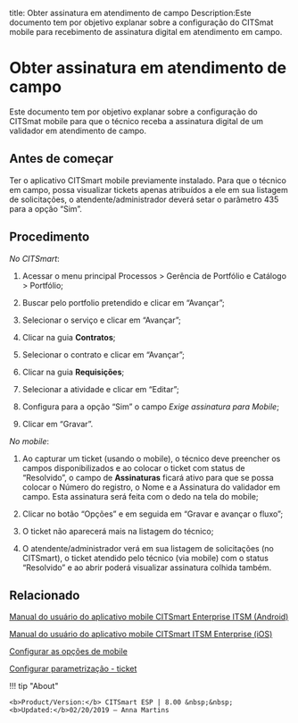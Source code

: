 title: Obter assinatura em atendimento de campo
Description:Este documento tem por objetivo explanar sobre a configuração do CITSmat mobile para recebimento de assinatura digital em atendimento em campo.
# Obter assinatura em atendimento de campo

Este documento tem por objetivo explanar sobre a configuração do CITSmat mobile
para que o técnico receba a assinatura digital de um validador em atendimento de
campo.

Antes de começar
----------------

Ter o aplicativo CITSmart mobile previamente instalado. Para que o técnico em
campo, possa visualizar tickets apenas atribuídos a ele em sua listagem de
solicitações, o atendente/administrador deverá setar o parâmetro 435 para a
opção “Sim”.

Procedimento
------------

*No CITSmart*:

1.  Acessar o menu principal Processos \> Gerência de Portfólio e Catálogo \>
    Portfólio;

2.  Buscar pelo portfolio pretendido e clicar em “Avançar”;

3.  Selecionar o serviço e clicar em “Avançar”;

4.  Clicar na guia **Contratos**;

5.  Selecionar o contrato e clicar em “Avançar”;

6.  Clicar na guia **Requisições**;

7.  Selecionar a atividade e clicar em “Editar”;

8.  Configura para a opção “Sim” o campo *Exige assinatura para Mobile*;

9.  Clicar em “Gravar”.


*No mobile*:

1.  Ao capturar um ticket (usando o mobile), o técnico deve preencher os campos
    disponibilizados e ao colocar o ticket com status de “Resolvido”, o campo
    de **Assinaturas** ficará ativo para que se possa colocar o Número do
    registro, o Nome e a Assinatura do validador em campo. Esta assinatura será
    feita com o dedo na tela do mobile;

2.  Clicar no botão “Opções” e em seguida em “Gravar e avançar o fluxo”;

3.  O ticket não aparecerá mais na listagem do técnico;

4.  O atendente/administrador verá em sua listagem de solicitações (no
    CITSmart), o ticket atendido pelo técnico (via mobile) com o status
    “Resolvido” e ao abrir poderá visualizar assinatura colhida também.

Relacionado
----------

[Manual do usuário do aplicativo mobile CITSmart Enterprise ITSM (Android)](/pt-br/citsmart-esp-8/additional-features/mobile-and-field-service/apps/citsmart-app-android.html)

[Manual do usuário do aplicativo mobile CITSmart ITSM Enterprise (iOS)](/pt-br/citsmart-esp-8/additional-features/mobile-and-field-service/apps/citsmart-app-ios.html)

[Configurar as opções de mobile](/pt-br/citsmart-esp-8/additional-features/mobile-and-field-service/configuration/configure-mobile-options.html)

[Configurar parametrização - ticket](/pt-br/citsmart-esp-8/platform-administration/parameters-list/configure-parametrization-ticket.html)

!!! tip "About"

    <b>Product/Version:</b> CITSmart ESP | 8.00 &nbsp;&nbsp;
    <b>Updated:</b>02/20/2019 – Anna Martins
